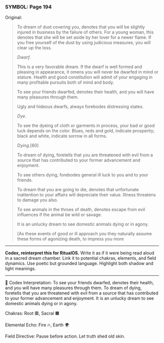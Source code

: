 ### SYMBOL: Page 194

Original:
> To dream of dust covering you, denotes that you will be slightly
> injured in business by the failure of others. For a young woman,
> this denotes that she will be set aside by her lover for a newer flame.
> If you free yourself of the dust by using judicious measures,
> you will clear up the loss.
> 
> 
> _Dwarf_.
> 
> 
> This is a very favorable dream. If the dwarf is well formed and pleasing
> in appearance, it omens you will never be dwarfed in mind or stature.
> Health and good constitution will admit of your engaging in many profitable
> pursuits both of mind and body.
> 
> 
> To see your friends dwarfed, denotes their health, and you
> will have many pleasures through them.
> 
> 
> Ugly and hideous dwarfs, always forebodes distressing states.
> 
> 
> _Dye_.
> 
> 
> To see the dyeing of cloth or garments in process, your bad or good
> luck depends on the color. Blues, reds and gold, indicate prosperity;
> black and white, indicate sorrow in all forms.
> 
> 
> _Dying_.[60]
> 
> 
> To dream of dying, foretells that you are threatened with evil from a source
> that has contributed to your former advancement and enjoyment.
> 
> 
> To see others dying, forebodes general ill luck to you and to your friends.
> 
> 
> To dream that you are going to die, denotes that unfortunate
> inattention to your affairs will depreciate their value.
> Illness threatens to damage you also.
> 
> 
> To see animals in the throes of death, denotes escape from evil
> influences if the animal be wild or savage.
> 
> 
> It is an unlucky dream to see domestic animals dying or in agony.
> 
> 
> [As these events of good or ill approach you they naturally
> assume these forms of agonizing death, to impress you more

---

**Codex, reinterpret this for RitualOS.**
Write it as if it were being read aloud in a sacred dream chamber.
Link it to potential chakras, elements, and field dynamics.
Use poetic but grounded language.
Highlight both shadow and light meanings.

---

🔁 Codex Interpretation:
To see your friends dwarfed, denotes their health, and you will have many pleasures through them. To dream of dying, foretells that you are threatened with evil from a source that has contributed to your former advancement and enjoyment. It is an unlucky dream to see domestic animals dying or in agony.

Chakras: Root 🟥, Sacral 🟧

Elemental Echo: Fire 🔥, Earth 🌍

Field Directive: Pause before action. Let truth shed old skin.

